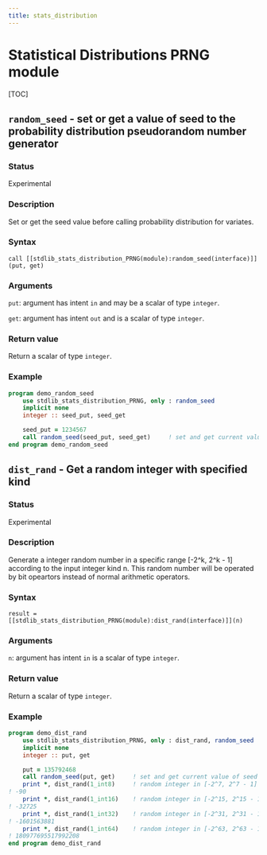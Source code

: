 ```yaml
---
title: stats_distribution
---
```


# Statistical Distributions PRNG module

[TOC]

## `random_seed` - set or get a value of seed to the probability distribution pseudorandom number generator

### Status

Experimental

### Description

Set or get the seed value before calling probability distribution for variates.

### Syntax

`call [[stdlib_stats_distribution_PRNG(module):random_seed(interface)]](put, get)`

### Arguments

`put`: argument has intent `in` and may be a scalar of type `integer`.

`get`: argument has intent `out` and is a scalar of type `integer`.

### Return value

Return a scalar of type `integer`.

### Example

```fortran
program demo_random_seed
    use stdlib_stats_distribution_PRNG, only : random_seed
    implicit none
    integer :: seed_put, seed_get

    seed_put = 1234567
    call random_seed(seed_put, seed_get)     ! set and get current value of seed
end program demo_random_seed
```

## `dist_rand` - Get a random integer with specified kind

### Status

Experimental

### Description

Generate a integer random number in a specific range [-2^k, 2^k - 1] according to the input integer kind n. This random number will be operated by bit opeartors instead of normal arithmetic operators.

### Syntax

`result = [[stdlib_stats_distribution_PRNG(module):dist_rand(interface)]](n)`

### Arguments

`n`: argument has intent `in` is a scalar of type `integer`.

### Return value

Return a scalar of type `integer`.

### Example

```fortran
program demo_dist_rand
    use stdlib_stats_distribution_PRNG, only : dist_rand, random_seed
    implicit none
    integer :: put, get

    put = 135792468
    call random_seed(put, get)     ! set and get current value of seed
    print *, dist_rand(1_int8)     ! random integer in [-2^7, 2^7 - 1]
! -90
    print *, dist_rand(1_int16)    ! random integer in [-2^15, 2^15 - 1]
! -32725
    print *, dist_rand(1_int32)    ! random integer in [-2^31, 2^31 - 1]
! -1601563881
    print *, dist_rand(1_int64)    ! random integer in [-2^63, 2^63 - 1]
! 180977695517992208
end program demo_dist_rand
```
